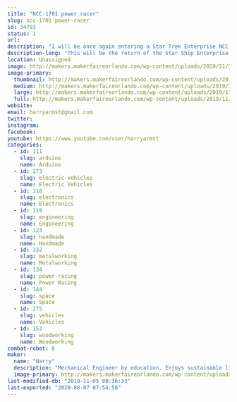 ```yaml
---
title: "NCC-1701 power racer"
slug: ncc-1701-power-racer
id: 34793
status: 1
url: 
description: "I will be once again entering a Star Trek Enterprise NCC-1701 themed power racer."
description-long: "This will be the return of the Star Ship Enterprise to compete in this years Power Racing event. The Enterprise won the award for most moxie points at the 2017 Orlando Maker Faire as well as the most overall points for the weekend. For the 2018 Orlando Maker Faire it won the most moxie points and came in second for most overall points. One of the unique features is that the engines double as T-shirt cannons!"
location: Unassigned
image: http://makers.makerfaireorlando.com/wp-content/uploads/2019/11/IMG_20191103_100859528-1-1024x768.jpg
image-primary:
  thumbnail: http://makers.makerfaireorlando.com/wp-content/uploads/2019/11/IMG_20191103_100859528-1-150x150.jpg
  medium: http://makers.makerfaireorlando.com/wp-content/uploads/2019/11/IMG_20191103_100859528-1-300x225.jpg
  large: http://makers.makerfaireorlando.com/wp-content/uploads/2019/11/IMG_20191103_100859528-1-1024x768.jpg
  full: http://makers.makerfaireorlando.com/wp-content/uploads/2019/11/IMG_20191103_100859528-1.jpg
website: 
email: harryarmst@gmail.com
twitter: 
instagram: 
facebook: 
youtube: https://www.youtube.com/user/harryarmst
categories:
  - id: 111
    slug: arduino
    name: Arduino
  - id: 273
    slug: electric-vehicles
    name: Electric Vehicles
  - id: 118
    slug: electronics
    name: Electronics
  - id: 119
    slug: engineering
    name: Engineering
  - id: 123
    slug: handmade
    name: Handmade
  - id: 332
    slug: metalworking
    name: Metalworking
  - id: 134
    slug: power-racing
    name: Power Racing
  - id: 144
    slug: space
    name: Space
  - id: 275
    slug: vehicles
    name: Vehicles
  - id: 153
    slug: woodworking
    name: Woodworking
combat-robot: 0
maker:
  name: "Harry"
  description: "Mechanical Engineer by education. Enjoys sustainable living projects. Currently have made or installed at my house: Roof mounted solar PV system; Three, 2 axis solar tracking arrays with 9 panels each; Solar hot water system; Solar home heating systems; Solar ovens; Aquaponics system with Tilapia; Chickens; Biodiesel production; normal gardening using dirt; and a 3000 gallon rainwater collection system. Also enjoy hacking things with Arduino. Member of the MakerFX Makerspace which is part of The Maker Effect Foundation, the group that puts on MakerFaire Orlando!"
  image-primary: http://makers.makerfaireorlando.com/wp-content/uploads/2018/07/24171806338_8d800da229_k-1-677x1024.jpg
last-modified-db: "2019-11-05 08:36:33"
last-exported: "2020-08-07 07:54:58"
---
```


